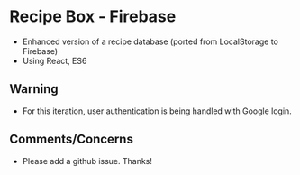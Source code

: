 

# Recipe Box - Firebase

* Enhanced version of a recipe database (ported from LocalStorage to Firebase)
* Using React, ES6

## Warning

* For this iteration, user authentication is being handled with Google login.

## Comments/Concerns

* Please add a github issue. Thanks!
